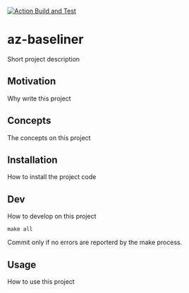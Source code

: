 [![Action Build and Test](https://github.com/zlatko-ms/az-baseliner/actions/workflows/buildtest.yml/badge.svg)](https://github.com/zlatko-ms/az-baseliner/actions/workflows/buildtest.yml)

# az-baseliner

Short project description

## Motivation

Why write this project

## Concepts

The concepts on this project

## Installation 

How to install the project code

## Dev

How to develop on this project

```
make all
```

Commit only if no errors are reporterd by the make process.

## Usage

How to use this project







